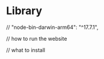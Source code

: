 # Library

// "node-bin-darwin-arm64": "^17.7.1", 

// how to run the website 

// what to install 


